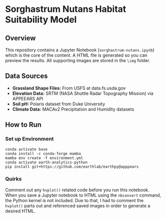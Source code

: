 # Sorghastrum Nutans Habitat Suitability Model

## Overview

This repository contains a Jupyter Notebook (`sorghastrum-nutans.ipynb`) which is the core of the content. 
A HTML file is generated so you can preview the results. All supporting images are stored in the `\img` folder.

## Data Sources

* **Grassland Shape Files:** From USFS at data.fs.usda.gov
* **Elevation Data:** SRTM (NASA Shuttle Radar Topography Mission) via APPEEARS API
* **Soil pH:** Polaris dataset from Duke University
* **Climate Data:** MACAv2 Precipitation and Humidity datasets


## How to Run

### Set up Environment
```
conda activate base
conda install -c conda-forge mamba
mamba env create -f environment.yml
conda activate earth-analytics-python
pip install git+https://github.com/earthlab/earthpy@apppears
```

### Quirks 
Comment out any `hvplot()` related code before you run this notebook.
When you save a Jupyter notebook to HTML using the `nbconvert` command, the Python kernel is not included.
Due to that, I had to comment the `hvplot()` parts out and referenced saved images in order to generate a desired HTML.
